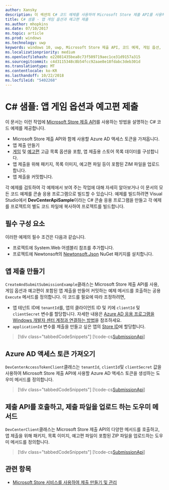 ```yaml
---
author: Xansky
description: 이 섹션의 C# 코드 예제를 사용하여 Microsoft Store 제출 API를 사용해 게임 옵션과 예고편을 제출하는 방법에 대해 자세히 알아봅니다.
title: C# 샘플 - 앱 게임 옵션과 예고편 제출
ms.author: mhopkins
ms.date: 07/10/2017
ms.topic: article
ms.prod: windows
ms.technology: uwp
keywords: windows 10, uwp, Microsoft Store 제출 API, 코드 예제, 게임 옵션, 예고편, 고급 목록, C#
ms.localizationpriority: medium
ms.openlocfilehash: e22081435bea8c73f509719aec1ce31d9157a315
ms.sourcegitcommit: c4d3115348c8b54fcc92aae8e18fdabc3deb301d
ms.translationtype: MT
ms.contentlocale: ko-KR
ms.lasthandoff: 10/22/2018
ms.locfileid: "5402268"
---
```

# <a name="c-sample-app-submission-with-game-options-and-trailers"></a>C\# 샘플: 앱 게임 옵션과 예고편 제출

이 문서는 이런 작업에 [Microsoft Store 제출 API](create-and-manage-submissions-using-windows-store-services.md)를 사용하는 방법을 설명하는 C# 코드 예제를 제공합니다.

* Microsoft Store 제출 API와 함께 사용할 Azure AD 액세스 토큰을 가져옵니다.
* 앱 제출 만들기
* [게임](manage-app-submissions.md#gaming-options-object) 및 [예고편](manage-app-submissions.md#trailer-object) 고급 목록 옵션을 포함, 앱 제출용 스토어 목록 데이터를 구성합니다.
* 앱 제출을 위해 패키지, 목록 이미지, 예고편 파일 등이 포함된 ZIM 파일을 업로드 합니다.
* 앱 제출을 커밋합니다.

각 예제를 검토하여 각 예제에서 보여 주는 작업에 대해 자세히 알아보거나 이 문서의 모든 코드 예제를 콘솔 응용 프로그램으로 빌드할 수 있습니다. 예제를 빌드하려면 Visual Studio에서 **DevCenterApiSample**이라는 C# 콘솔 응용 프로그램을 만들고 각 예제를 프로젝트의 별도 코드 파일에 복사하여 프로젝트를 빌드합니다.

## <a name="prerequisites"></a>필수 구성 요소

이러한 예제의 필수 조건은 다음과 같습니다.

* 프로젝트에 System.Web 어셈블리 참조를 추가합니다.
* 프로젝트에 Newtonsoft의 [Newtonsoft.Json](http://www.newtonsoft.com/json) NuGet 패키지를 설치합니다.

<span id="create-app-submission" />

## <a name="create-an-app-submission"></a>앱 제출 만들기

```CreateAndSubmitSubmissionExample```클래스는 Microsoft Store 제출 API를 사용, 게임 옵션과 예고편이 포함된 앱 제출을 만들어 커밋하는 예제 메서드를 호출하는 공용 ```Execute``` 메서드를 정의합니다. 이 코드를 필요에 따라 조정하려면,

* 앱 테넌트 ID에 ```tenantId```를, 앱의 클라이언트 ID 및 키에 ```clientId``` 및 ```clientSecret``` 변수를 할당합니다. 자세한 내용은 [Azure AD 응용 프로그램을 Windows 개발자 센터 계정과 연결하는 방법](create-and-manage-submissions-using-windows-store-services.md#how-to-associate-an-azure-ad-application-with-your-windows-dev-center-account)을 참조하세요.
* ```applicationId``` 변수를 제출을 만들고 싶은 앱의 [Store ID](in-app-purchases-and-trials.md#store-ids)에 할당합니다.

> [!div class="tabbedCodeSnippets"]
[!code-cs[SubmissionApi](./code/StoreServicesExamples_SubmissionAdvancedListings/cs/CreateAndSubmitSubmissionExample.cs#CreateAndSubmitSubmissionExample)]

<span id="token" />

## <a name="obtain-an-azure-ad-access-token"></a>Azure AD 액세스 토큰 가져오기

```DevCenterAccessTokenClient```클래스는 ```tenantId```, ```clientId```및 ```clientSecret``` 값을 사용하여 Microsoft Store 제출 API에 사용할 Azure AD 액세스 토큰을 생성하는 도우미 메서드를 정의합니다.

> [!div class="tabbedCodeSnippets"]
[!code-cs[SubmissionApi](./code/StoreServicesExamples_SubmissionAdvancedListings/cs/DevCenterAccessTokenClient.cs#DevCenterAccessTokenClient)]

<span id="utilities" />

## <a name="helper-methods-to-invoke-the-submission-api-and-upload-submission-files"></a>제출 API를 호출하고, 제출 파일을 업로드 하는 도우미 메서드

```DevCenterClient```클래스는 Microsoft Store 제출 API의 다양한 메서드를 호출하고, 앱 제출을 위해 패키지, 목록 이미지, 예고편 파일이 포함된 ZIP 파일을 업로드하는 도우미 메서드를 정의합니다.

> [!div class="tabbedCodeSnippets"]
[!code-cs[SubmissionApi](./code/StoreServicesExamples_SubmissionAdvancedListings/cs/DevCenterClient.cs#DevCenterClient)]

## <a name="related-topics"></a>관련 항목

* [Microsoft Store 서비스를 사용하여 제출 만들기 및 관리](create-and-manage-submissions-using-windows-store-services.md)
